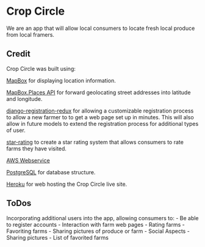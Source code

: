# Crop Circle

We are an app that will allow local consumers to locate fresh local produce from local framers.

## Credit

Crop Circle was built using:

[MapBox](https://www.mapbox.com/) for displaying location information.

[MapBox.Places API](https://docs.mapbox.com/api/search/#mapboxplaces) for forward geolocating street addresses into latitude and longitude.

[django-registration-redux](https://django-registration-redux.readthedocs.io/en/latest/) for allowing a customizable registration process to allow a new farmer to to get a web page set up in minutes.  This will also allow in future models to extend the registration process for additional types of user.  

[star-rating](https://django-star-ratings.readthedocs.io/en/latest/?badge=latest/) to create a star rating system that allows consumers to rate farms they have visited.

[AWS Webservice](https://docs.aws.amazon.com/s3/index.html)

[PostgreSQL](https://www.postgresql.org) for database structure.

[Heroku](https://www.heroku.com) for web hosting the Crop Circle live site.

## ToDos

Incorporating additional users into the app, allowing consumers to: 
    - Be able to register accounts 
    - Interaction with farm web pages
        - Rating farms
        - Favoriting farms
        - Sharing pictures of produce or farm
    - Social Aspects
        - Sharing pictures
        - List of favorited farms